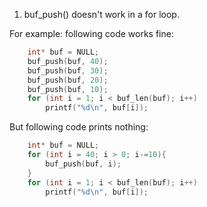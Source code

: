 1. buf_push() doesn't work in a for loop.<br/>

For example: following code works fine:

```c
    int* buf = NULL;
    buf_push(buf, 40);
    buf_push(buf, 30);
    buf_push(buf, 20);
    buf_push(buf, 10);
    for (int i = 1; i < buf_len(buf); i++)
        printf("%d\n", buf[i]);
```

But following code prints nothing:

```c
    int* buf = NULL;
    for (int i = 40; i > 0; i-=10){
        buf_push(buf, i);
    }
    for (int i = 1; i < buf_len(buf); i++)
        printf("%d\n", buf[i]);
```

